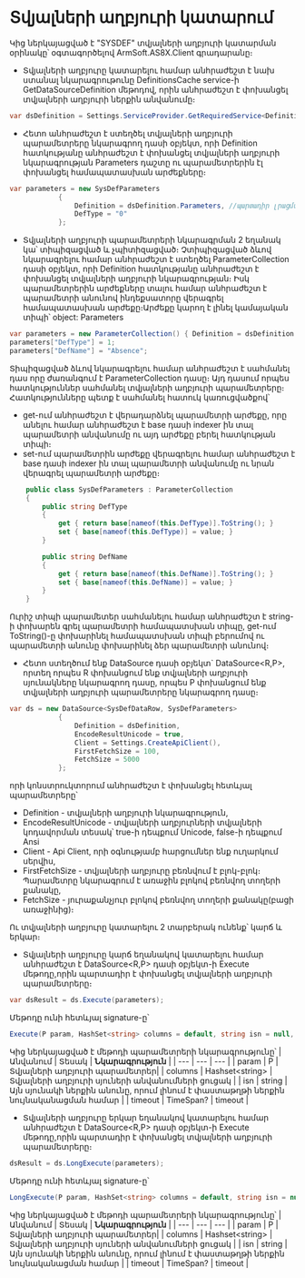 # Տվյալների աղբյուրի կատարում
Կից ներկայացված է "SYSDEF" տվյալների աղբյուրի կատարման օրինակը՝ օգտագործելով ArmSoft.AS8X.Client գրադարանը։
* Տվյալների աղբյուրը կատարելու համար անհրաժեշտ է նախ ստանալ նկարագրութունը DefinitionsCache service-ի GetDataSourceDefinition մեթոդով, որին անհրաժեշտ է փոխանցել տվյալների աղբյուրի ներքին անվանումը։

``` C#
var dsDefinition = Settings.ServiceProvider.GetRequiredService<DefinitionsCache>().GetDataSourceDefinition("SYSDEF");
```

* Հետո անհրաժեշտ է ստեղծել տվյալների աղբյուրի պարամետրերը նկարագրող դասի օբյեկտ, որի Definition հատկությանը անհրաժեշտ է փոխանցել տվյալների աղբյուրի նկարագրության Parameters դաշտը ու պարամետրերին էլ փոխանցել համապատասխան արժեքները։
``` C#
var parameters = new SysDefParameters
            {
                Definition = dsDefinition.Parameters, //պարտադիր լրացման
                DefType = "0"
            };
```
  
  * Տվյալների աղբյուրի պարամետրերի նկարագրման 2 եղանակ կա՝ տիպիզացված և չպիտիզացված։
Չտիպիզացված ձևով նկարագրելու համար անհրաժեշտ է ստեղծել  ParameterCollection դասի օբյեկտ, որի Definition հատկությանը անհրաժեշտ է փոխանցել տվյալների աղբյուրի նկարագրության։
Իսկ պարամետրերին արժեքները տալու համար անհրաժեշտ է պարամետրի անունով ինդեքսատորը վերագրել համապատասխան արժեքը։Արժեքը կարող է լինել կամայական տիպի՝ object:
  Parameters
``` C#
var parameters = new ParameterCollection() { Definition = dsDefinition.Parameters };
parameters["DefType"] = 1;
parameters["DefName"] = "Absence";
```

Տիպիզացված ձևով նկարագրելու համար անհրաժեշտ է սահմանել դաս որը ժառանգում է ParameterCollection դասը։
Այդ դասում որպես հատկություններ սահմանել տվյալների աղբյուրի պարամետրերը։ Հատկությունները պետք է սահմանել հատուկ կառուցվածքով՝
* get-ում անհրաժեշտ է վերադարձնել պարամետրի արժեքը, որը անելու համար անհրաժեշտ է base դասի indexer ին տալ պարամետրի անվանումը ու այդ արժեքը բերել հատկության տիպի։
* set-ում պարամետրին արժեքը վերագրելու համար անհրաժեշտ է base դասի indexer ին տալ պարամետրի անվանումը ու նրան վերագրել պարամետրի արժեքը։

```C#
    public class SysDefParameters : ParameterCollection
    {
        public string DefType
        {
            get { return base[nameof(this.DefType)].ToString(); }
            set { base[nameof(this.DefType)] = value; }
        }

        public string DefName
        {
            get { return base[nameof(this.DefName)].ToString(); }
            set { base[nameof(this.DefName)] = value; }
        }
    }
```
Ուրիշ տիպի պարամետեր սահմանելու համար անհրաժեշտ է string-ի փոխարեն գրել պարամետրի համապատսխան տիպը, get-ում ToString()-ը փոխարինել համապատսխան տիպի բերումով ու պարամետրի անունը փոխարինել ձեր պարամետրի անունով։

* Հետո ստեղծում ենք DataSource դասի օբյեկտ` DataSource<R,P>, որտեղ որպես R փոխանցում ենք տվյալների աղբյուրի սյունակները նկարագրող դասը, որպես P փոխանցում ենք տվյալների աղբյուրի պարամետրերը նկարագրող դասը։

``` C#
var ds = new DataSource<SysDefDataRow, SysDefParameters>
            {
                Definition = dsDefinition,
                EncodeResultUnicode = true,
                Client = Settings.CreateApiClient(),
                FirstFetchSize = 100,
                FetchSize = 5000
            };
```
որի կոնստրուկտորում անհրաժեշտ է փոխանցել հետևյալ պարամետրերը՝
* Definition - տվյալների աղբյուրի նկարագրություն,
* EncodeResultUnicode  - տվյալների աղբյուրների տվյալների կոդավորման տեսակ՝ true-ի դեպքում Unicode, false-ի դեպքում Ansi
* Client - Api Client, որի օգնությամբ հարցումներ ենք ուղարկում սերվիս,
* FirstFetchSize - տվյալների աղբյուրը բեռնվում է բլոկ-բլոկ։ Պարամետրը նկարագրում է առաջին բլոկով բեռնվող տողերի քանակը,
* FetchSize - յուրաքանչյուր բլոկով բեռնվող տողերի քանակը(բացի առաջինից)։

Ու տվյալների աղբյուրը կատարելու 2 տարբերակ ունենք՝ կարճ և երկար։

* Տվյալների աղբյուրը կարճ եղանակով կատարելու համար անհրաժեշտ է DataSource<R,P> դասի օբյեկտ-ի Execute մեթոդը,որին պարտադիր է փոխանցել տվյալների աղբյուրի պարամետրերը։

``` C#
var dsResult = ds.Execute(parameters);
```
Մեթոդը ունի հետևյալ signature-ը՝

``` C#
Execute(P param, HashSet<string> columns = default, string isn = null, TimeSpan? timeout = null)
```
Կից ներկայացված է մեթոդի պարամետրերի նկարագրությունը՝
| Անվանում | Տեսակ | **Նկարագրություն** |
| --- | --- | --- |
| param | P | Տվյալների աղբյուրի  պարամետրեր|
| columns | Hashset&lt;string&gt; | Տվյալների աղբյուրի սյուների անվանումների ցուցակ |
| isn | string | Այն սյունակի ներքին անունը, որում լինում է փաստաթղթի ներքին նույնականացման համար |
| timeout | TimeSpan? | timeout |

* Տվյալների աղբյուրը երկար եղանակով կատարելու համար անհրաժեշտ է DataSource<R,P> դասի օբյեկտ-ի Execute մեթոդը,որին պարտադիր է փոխանցել տվյալների աղբյուրի պարամետրերը։
``` C#
dsResult = ds.LongExecute(parameters);
```
Մեթոդը ունի հետևյալ signature-ը՝

``` C#
LongExecute(P param, HashSet<string> columns = default, string isn = null, bool handleEvents = false, TimeSpan? timeout = null)
```
Կից ներկայացված է մեթոդի պարամետրերի նկարագրությունը՝
| Անվանում | Տեսակ | **Նկարագրություն** |
| --- | --- | --- |
| param | P | Տվյալների աղբյուրի  պարամետրեր|
| columns | Hashset&lt;string&gt; | Տվյալների աղբյուրի սյուների անվանումների ցուցակ |
| isn | string | Այն սյունակի ներքին անունը, որում լինում է փաստաթղթի ներքին նույնականացման համար |
| timeout | TimeSpan? | timeout |

